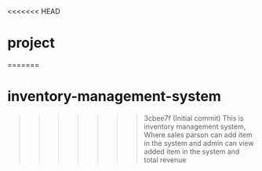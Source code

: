 <<<<<<< HEAD
# project
=======
# inventory-management-system
>>>>>>> 3cbee7f (Initial commit)
This is inventory management system, Where sales parson can add item in the system and admin can view added item in the system and total revenue
